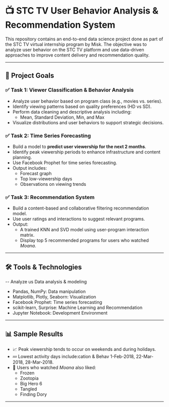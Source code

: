 
# 📺 STC TV User Behavior Analysis & Recommendation System

This repository contains an end-to-end data science project done as part of the STC TV virtual internship program by Misk. The objective was to analyze user behavior on the STC TV platform and use data-driven approaches to improve content delivery and recommendation quality.

---

## 📌 Project Goals

### ✅ Task 1: Viewer Classification & Behavior Analysis
- Analyze user behavior based on program class (e.g., movies vs. series).
- Identify viewing patterns based on quality preferences (HD vs SD).
- Perform data cleaning and descriptive analysis including:
  - Mean, Standard Deviation, Min, and Max
- Visualize distributions and user behaviors to support strategic decisions.

### ✅ Task 2: Time Series Forecasting
- Build a model to **predict user viewership for the next 2 months**.
- Identify peak viewership periods to enhance infrastructure and content planning.
- Use Facebook Prophet for time series forecasting.
- Output includes:
  - Forecast graph
  - Top low-viewership days
  - Observations on viewing trends

### ✅ Task 3: Recommendation System
- Build a content-based and collaborative filtering recommendation model.
- Use user ratings and interactions to suggest relevant programs.
- Output:
  - A trained KNN and SVD model using user-program interaction matrix.
  - Display top 5 recommended programs for users who watched *Moana*.

---

## 🛠 Tools & Technologies
-- Analyze us Data analysis & modeling
- Pandas, NumPy: Data manipulation
- Matplotlib, Plotly, Seaborn: Visualization
- Facebook Prophet: Time series forecasting
- scikit-learn, Surprise: Machine Learning and Recommendation
- Jupyter Notebook: Development Environment

---

## 📊 Sample Results

- 📈 Peak viewership tends to occur on weekends and during holidays.
- 💤 Lowest activity days include:cation & Behav 1-Feb-2018, 22-Mar-2018, 28-Mar-2018.
- 🎥 Users who watched *Moana* also liked:
  - Frozen
  - Zootopia
  - Big Hero 6
  - Tangled
  - Finding Dory

---
